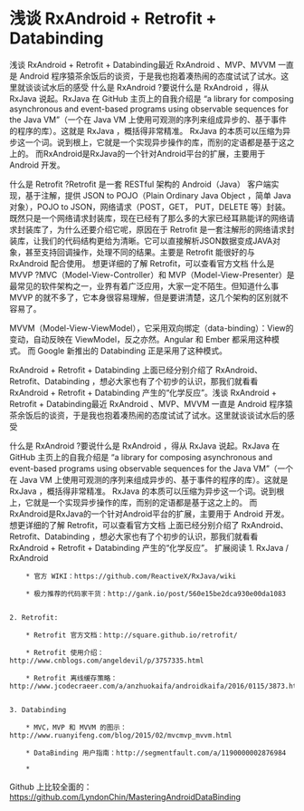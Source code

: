 # 浅谈 RxAndroid + Retrofit + Databinding
浅谈 RxAndroid + Retrofit + Databinding最近 RxAndroid 、MVP、MVVM 一直是 Android 程序猿茶余饭后的谈资，于是我也抱着凑热闹的态度试试了试水。这里就谈谈试水后的感受
什么是 RxAndroid ?要说什么是 RxAndroid ，得从 RxJava 说起。RxJava 在 GitHub 主页上的自我介绍是 “a library for composing asynchronous and event-based programs using observable sequences for the Java VM”（一个在 Java VM 上使用可观测的序列来组成异步的、基于事件的程序的库）。这就是 RxJava ，概括得非常精准。
RxJava 的本质可以压缩为异步这一个词。说到根上，它就是一个实现异步操作的库，而别的定语都是基于这之上的。
而RxAndroid是RxJava的一个针对Android平台的扩展，主要用于 Android 开发。

什么是 Retrofit ?Retrofit 是一套 RESTful 架构的 Android（Java） 客户端实现，基于注解，提供 JSON to POJO（Plain Ordinary Java Object ，简单 Java 对象），POJO to JSON，网络请求（POST，GET， PUT，DELETE 等）封装。
既然只是一个网络请求封装库，现在已经有了那么多的大家已经耳熟能详的网络请求封装库了，为什么还要介绍它呢，原因在于 Retrofit 是一套注解形的网络请求封装库，让我们的代码结构更给为清晰。它可以直接解析JSON数据变成JAVA对象，甚至支持回调操作，处理不同的结果。主要是 Retrofit 能很好的与 RxAndroid 配合使用。
想更详细的了解 Retrofit，可以查看官方文档
什么是 MVVP ?MVC（Model-View-Controller）和 MVP（Model-View-Presenter）是最常见的软件架构之一，业界有着广泛应用，大家一定不陌生。但知道什么事 MVVP 的就不多了，它本身很容易理解，但是要讲清楚，这几个架构的区别就不容易了。

MVVM（Model-View-ViewModel），它采用双向绑定（data-binding）：View的变动，自动反映在 ViewModel，反之亦然。Angular 和 Ember 都采用这种模式。
而 Google 新推出的 Databinding 正是采用了这种模式。

RxAndroid + Retrofit + Databinding
上面已经分别介绍了 RxAndroid、Retrofit、Databinding ，想必大家也有了个初步的认识，那我们就看看 RxAndroid + Retrofit + Databinding 产生的“化学反应”。浅谈 RxAndroid + Retrofit + Databinding最近 RxAndroid 、MVP、MVVM 一直是 Android 程序猿茶余饭后的谈资，于是我也抱着凑热闹的态度试试了试水。这里就谈谈试水后的感受

什么是 RxAndroid ?要说什么是 RxAndroid ，得从 RxJava 说起。RxJava 在 GitHub 主页上的自我介绍是 “a library for composing asynchronous and event-based programs using observable sequences for the Java VM”（一个在 Java VM 上使用可观测的序列来组成异步的、基于事件的程序的库）。这就是 RxJava ，概括得非常精准。
RxJava 的本质可以压缩为异步这一个词。说到根上，它就是一个实现异步操作的库，而别的定语都是基于这之上的。
而RxAndroid是RxJava的一个针对Android平台的扩展，主要用于 Android 开发。
想更详细的了解 Retrofit，可以查看官方文档
上面已经分别介绍了 RxAndroid、Retrofit、Databinding ，想必大家也有了个初步的认识，那我们就看看 RxAndroid + Retrofit + Databinding 产生的“化学反应”。
扩展阅读
	1. RxJava / RxAndroid

		* 官方 WIKI：https://github.com/ReactiveX/RxJava/wiki

		* 极力推荐的代码家干货：http://gank.io/post/560e15be2dca930e00da1083


	2. Retrofit:

		* Retrofit 官方文档：http://square.github.io/retrofit/

		* Retrofit 使用介绍：http://www.cnblogs.com/angeldevil/p/3757335.html

		* Retrofit 离线缓存策略：http://www.jcodecraeer.com/a/anzhuokaifa/androidkaifa/2016/0115/3873.html


	3. Databinding

		* MVC，MVP 和 MVVM 的图示：http://www.ruanyifeng.com/blog/2015/02/mvcmvp_mvvm.html

		* DataBinding 用户指南：http://segmentfault.com/a/1190000002876984

		* 
Github 上比较全面的：https://github.com/LyndonChin/MasteringAndroidDataBinding




